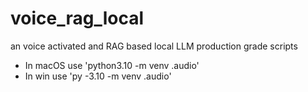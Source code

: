 # voice_rag_local
an voice activated and RAG based local LLM production grade scripts

- In macOS use 'python3.10 -m venv .audio'
- In win use 'py -3.10 -m venv .audio'